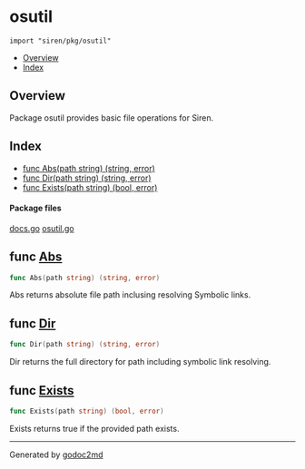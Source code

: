 

# osutil
`import "siren/pkg/osutil"`

* [Overview](#pkg-overview)
* [Index](#pkg-index)

## <a name="pkg-overview">Overview</a>
Package osutil provides basic file operations for Siren.




## <a name="pkg-index">Index</a>
* [func Abs(path string) (string, error)](#Abs)
* [func Dir(path string) (string, error)](#Dir)
* [func Exists(path string) (bool, error)](#Exists)


#### <a name="pkg-files">Package files</a>
[docs.go](/src/siren/pkg/osutil/docs.go) [osutil.go](/src/siren/pkg/osutil/osutil.go) 





## <a name="Abs">func</a> [Abs](/src/target/osutil.go?s=129:166#L9)
``` go
func Abs(path string) (string, error)
```
Abs returns absolute file path inclusing resolving Symbolic links.



## <a name="Dir">func</a> [Dir](/src/target/osutil.go?s=481:518#L26)
``` go
func Dir(path string) (string, error)
```
Dir returns the full directory for path
including symbolic link resolving.



## <a name="Exists">func</a> [Exists](/src/target/osutil.go?s=711:749#L38)
``` go
func Exists(path string) (bool, error)
```
Exists returns true if the provided path exists.








- - -
Generated by [godoc2md](https://www.github.com/GJRTimmer/godoc2md)
